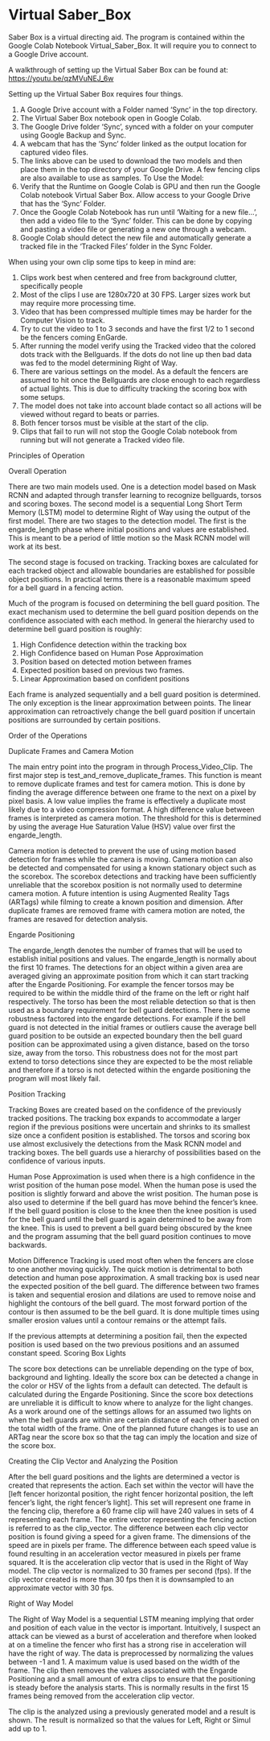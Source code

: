 # Virtual Saber_Box

Saber Box is a virtual directing aid. The program is contained within the Google Colab Notebook Virtual_Saber_Box. It will require you to connect to a Google Drive account.

A walkthrough of setting up the Virtual Saber Box can be found at: https://youtu.be/qzMVuNEJ_6w

Setting up the Virtual Saber Box requires four things.

1.	A Google Drive account with a Folder named ‘Sync’ in the top directory.
2.	The Virtual Saber Box notebook open in Google Colab.
3.	The Google Drive folder ‘Sync’, synced with a folder on your computer using Google Backup and Sync.
4.	A webcam that has the ‘Sync’ folder linked as the output location for captured video files.
5.	The links above can be used to download the two models and then place them in the top directory of your Google Drive. A few fencing clips are also available to use as samples. 
To Use the Model:
1.	Verify that the Runtime on Google Colab is GPU and then run the Google Colab notebook Virtual Saber Box. Allow access to your Google Drive that has the ‘Sync’ Folder.
2.	Once the Google Colab Notebook has run until ‘Waiting for a new file...’, then add a video file to the ‘Sync’ folder. This can be done by copying and pasting a video file or generating a new one through a webcam.
3.	Google Colab should detect the new file and automatically generate a tracked file in the ‘Tracked Files’ folder in the Sync Folder.


When using your own clip some tips to keep in mind are:
1.	Clips work best when centered and free from background clutter, specifically people
2.	Most of the clips I use are 1280x720 at 30 FPS. Larger sizes work but may require more processing time.
3.	Video that has been compressed multiple times may be harder for the Computer Vision to track.
4.	Try to cut the video to 1 to 3 seconds and have the first 1/2 to 1 second be the fencers coming EnGarde.
5.	After running the model verify using the Tracked video that the colored dots track with the Bellguards. If the dots do not line up then bad data was fed to the model determining Right of Way.
6.	There are various settings on the model. As a default the fencers are assumed to hit once the Bellguards are close enough to each regardless of actual lights. This is due to difficulty tracking the scoring box with some setups.
7.	The model does not take into account blade contact so all actions will be viewed without regard to beats or parries.
8.	Both fencer torsos must be visible at the start of the clip.
9.	Clips that fail to run will not stop the Google Colab notebook from running but will not generate a Tracked video file.
  
  
  
Principles of Operation


Overall Operation

There are two main models used. One is a detection model based on Mask RCNN and adapted through transfer learning to recognize bellguards, torsos and scoring boxes. The second model is a sequential Long Short Term Memory (LSTM) model to determine Right of Way using the output of the first model. 
There are two stages to the detection model. The first is the engarde_length phase where initial positions and values are established. This is meant to be a period of little motion so the Mask RCNN model will work at its best. 

The second stage is focused on tracking. Tracking boxes are calculated for each tracked object and allowable boundaries are established for possible object positions. In practical terms there is a reasonable maximum speed for a bell guard in a fencing action.

Much of the program is focused on determining the bell guard position. The exact mechanism used to determine the bell guard position depends on the confidence associated with each method. In general the hierarchy used to determine bell guard position is roughly:

1.	High Confidence detection within the tracking box
2.	High Confidence based on Human Pose Approximation
3.	Position based on detected motion between frames
4.	Expected position based on previous two frames.
5.	Linear Approximation based on confident positions

Each frame is analyzed sequentially and a bell guard position is determined. The only exception is the linear approximation between points. The linear approximation can retroactively change the bell guard position if uncertain positions are surrounded by certain positions.


Order of the Operations

Duplicate Frames and Camera Motion

The main entry point into the program in through Process_Video_Clip.
The first major step is test_and_remove_duplicate_frames. This function is meant to remove duplicate frames and test for camera motion. This is done by finding the average difference between one frame to the next on a pixel by pixel basis. A low value implies the frame is effectively a duplicate most likely due to a video compression format. A high difference value between frames is interpreted as camera motion. The threshold for this is determined by using the average Hue Saturation Value (HSV) value over first the engarde_length.

Camera motion is detected to prevent the use of using motion based detection for frames while the camera is moving. Camera motion can also be detected and compensated for using a known stationary object such as the scorebox. The scorebox detections and tracking have been sufficiently unreliable that the scorebox position is not normally used to determine camera motion. A future intention is using Augmented Reality Tags (ARTags) while filming to create a known position and dimension.
After duplicate frames are removed frame with camera motion are noted, the frames are resaved for detection analysis.


Engarde Positioning

The engarde_length denotes the number of frames that will be used to establish initial positions and values. The engarde_length is normally about the first 10 frames. The detections for an object within a given area are averaged giving an approximate position from which it can start tracking after the Engarde Positioning. For example the fencer torsos may be required to be within the middle third of the frame on the left or right half respectively. The torso has been the most reliable detection so that is then used as a boundary requirement for bell guard detections. 
There is some robustness factored into the engarde detections. For example if the bell guard is not detected in the initial frames or outliers cause the average bell guard position to be outside an expected boundary then the bell guard position can be approximated using a given distance, based on the torso size, away from the torso. This robustness does not for the most part extend to torso detections since they are expected to be the most reliable and therefore if a torso is not detected within the engarde positioning the program will most likely fail.


Position Tracking

Tracking Boxes are created based on the confidence of the previously tracked positions. The tracking box expands to accommodate a larger region if the previous positions were uncertain and shrinks to its smallest size once a confident position is established.
The torsos and scoring box use almost exclusively the detections from the Mask RCNN model and tracking boxes. The bell guards use a hierarchy of possibilities based on the confidence of various inputs.

Human Pose Approximation is used when there is a high confidence in the wrist position of the human pose model. When the human pose is used the position is slightly forward and above the wrist position. The human pose is also used to determine if the bell guard has move behind the fencer’s knee. If the bell guard position is close to the knee then the knee position is used for the bell guard until the bell guard is again determined to be away from the knee. This is used to prevent a bell guard being obscured by the knee and the program assuming that the bell guard position continues to move backwards.

Motion Difference Tracking is used most often when the fencers are close to one another moving quickly. The quick motion is detrimental to both detection and human pose approximation. A small tracking box is used near the expected position of the bell guard. The difference between two frames is taken and sequential erosion and dilations are used to remove noise and highlight the contours of the bell guard. The most forward portion of the contour is then assumed to be the bell guard. It is done multiple times using smaller erosion values until a contour remains or the attempt fails.

If the previous attempts at determining a position fail, then the expected position is used based on the two previous positions and an assumed constant speed.
Scoring Box Lights

The score box detections can be unreliable depending on the type of box, background and lighting. Ideally the score box can be detected a change in the color or HSV of the lights from a default can detected. The default is calculated during the Engarde Positioning. Since the score box detections are unreliable it is difficult to know where to analyze for the light changes. As a work around one of the settings allows for an assumed two lights on when the bell guards are within are certain distance of each other based on the total width of the frame.
One of the planned future changes is to use an ARTag near the score box so that the tag can imply the location and size of the score box.


Creating the Clip Vector and Analyzing the Position

After the bell guard positions and the lights are determined a vector is created that represents the action. Each set within the vector will have the [left fencer horizontal position, the right fencer horizontal position, the left fencer’s light, the right fencer’s light]. This set will represent one frame in the fencing clip, therefore a 60 frame clip will have 240 values in sets of 4 representing each frame. The entire vector representing the fencing action is referred to as the clip_vector.
The difference between each clip vector position is found giving a speed for a given frame. The dimensions of the speed are in pixels per frame. The difference between each speed value is found resulting in an acceleration vector measured in pixels per frame squared. It is the acceleration clip vector that is used in the Right of Way model.
The clip vector is normalized to 30 frames per second (fps). If the clip vector created is more than 30 fps then it is downsampled to an approximate vector with 30 fps.


Right of Way Model

The Right of Way Model is a sequential LSTM meaning implying that order and position of each value in the vector is important. Intuitively, I suspect an attack can be viewed as a burst of acceleration and therefore when looked at on a timeline the fencer who first has a strong rise in acceleration will have the right of way.
The data is preprocessed by normalizing the values between -1 and 1. A maximum value is used based on the width of the frame. The clip then removes the values associated with the Engarde Positioning and a small amount of extra clips to ensure that the positioning is steady before the analysis starts. This is normally results in the first 15 frames being removed from the acceleration clip vector.

The clip is the analyzed using a previously generated model and a result is shown. The result is normalized so that the values for Left, Right or Simul add up to 1.

